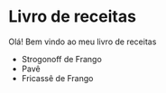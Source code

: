 # Livro de receitas

Olá! Bem vindo ao meu livro de receitas

- Strogonoff de Frango
- Pavê
- Fricassê de Frango
